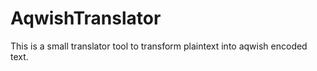 # AqwishTranslator

This is a small translator tool to transform plaintext into aqwish encoded text.
